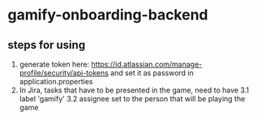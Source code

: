 # gamify-onboarding-backend

## steps for using
1. generate token here:
https://id.atlassian.com/manage-profile/security/api-tokens
and set it as password in application.properties
2. In Jira, tasks that have to be presented in the game, need to have
   3.1 label 'gamify'
   3.2 assignee set to the person that will be playing the game